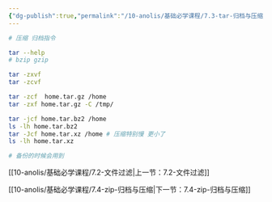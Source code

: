 ```yaml
---
{"dg-publish":true,"permalink":"/10-anolis/基础必学课程/7.3-tar-归档与压缩/","dgPassFrontmatter":true}
---
```



```bash
# 压缩 归档指令

tar --help
# bzip gzip

tar -zxvf
tar -zcvf

tar -zcf  home.tar.gz /home
tar -zxf home.tar.gz -C /tmp/

tar -jcf home.tar.bz2 /home
ls -lh home.tar.bz2
tar -Jcf home.tar.xz /home # 压缩特别慢 更小了
ls -lh home.tar.xz

# 备份的时候会用到

```


[[10-anolis/基础必学课程/7.2-文件过滤\|上一节：7.2-文件过滤]]

[[10-anolis/基础必学课程/7.4-zip-归档与压缩\|下一节：7.4-zip-归档与压缩]]